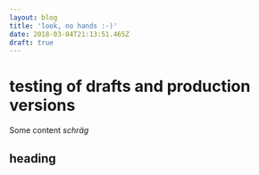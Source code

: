 ```yaml
---
layout: blog
title: 'look, no hands :-)'
date: 2018-03-04T21:13:51.465Z
draft: true
---
```

# testing of drafts and production versions

Some content
*schräg*

## heading
